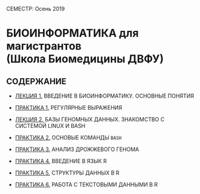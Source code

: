 СЕМЕСТР: Осень 2019

# БИОИНФОРМАТИКА для магистрантов<br/>(Школа Биомедицины ДВФУ)


## СОДЕРЖАНИЕ
* [ЛЕКЦИЯ 1.](https://github.com/vinni-bio/MS-SBM-Bioinformatics/blob/master/INSTRUCTIONS/DAY01_INTRO.md#%D0%BB%D0%B5%D0%BA%D1%86%D0%B8%D1%8F-1-%D0%B2%D0%B2%D0%B5%D0%B4%D0%B5%D0%BD%D0%B8%D0%B5-%D0%B2-%D0%B1%D0%B8%D0%BE%D0%B8%D0%BD%D1%84%D0%BE%D1%80%D0%BC%D0%B0%D1%82%D0%B8%D0%BA%D1%83-%D0%BE%D1%81%D0%BD%D0%BE%D0%B2%D0%BD%D1%8B%D0%B5-%D0%BF%D0%BE%D0%BD%D1%8F%D1%82%D0%B8%D1%8F) ВВЕДЕНИЕ В БИОИНФОРМАТИКУ. ОСНОВНЫЕ ПОНЯТИЯ

* [ПРАКТИКА 1.](https://github.com/vinni-bio/MS-SBM-Bioinformatics/blob/master/INSTRUCTIONS/DAY01_INTRO.md#%D0%BF%D1%80%D0%B0%D0%BA%D1%82%D0%B8%D0%BA%D0%B0-1-%D1%80%D0%B5%D0%B3%D1%83%D0%BB%D1%8F%D1%80%D0%BD%D1%8B%D0%B5-%D0%B2%D1%8B%D1%80%D0%B0%D0%B6%D0%B5%D0%BD%D0%B8%D1%8F) РЕГУЛЯРНЫЕ ВЫРАЖЕНИЯ

* [ЛЕКЦИЯ 2.](https://github.com/vinni-bio/MS-SBM-Bioinformatics/blob/master/INSTRUCTIONS/DAY02_DATABASES.md#%D0%BF%D1%80%D0%B0%D0%BA%D1%82%D0%B8%D0%BA%D0%B0-2-%D0%BE%D1%81%D0%BD%D0%BE%D0%B2%D1%8B%D0%B5-%D0%BA%D0%BE%D0%BC%D0%B0%D0%BD%D0%B4%D1%8B-bash-bourne-again-shell) БАЗЫ ГЕНОМНЫХ ДАННЫХ. ЗНАКОМСТВО С СИСТЕМОЙ LINUX И BASH

* [ПРАКТИКА 2.](https://github.com/vinni-bio/MS-SBM-Bioinformatics/blob/master/INSTRUCTIONS/DAY02_DATABASES.md#%D0%BF%D1%80%D0%B0%D0%BA%D1%82%D0%B8%D0%BA%D0%B0-2-%D0%BE%D1%81%D0%BD%D0%BE%D0%B2%D1%8B%D0%B5-%D0%BA%D0%BE%D0%BC%D0%B0%D0%BD%D0%B4%D1%8B-bash-bourne-again-shell) ОСНОВЫЕ КОМАНДЫ `BASH`

* [ПРАКТИКА 3.](https://github.com/vinni-bio/MS-SBM-Bioinformatics/blob/master/INSTRUCTIONS/DAY03_YEAST.md#%D0%BF%D1%80%D0%B0%D0%BA%D1%82%D0%B8%D0%BA%D0%B0-3-%D0%B0%D0%BD%D0%B0%D0%BB%D0%B8%D0%B7-%D0%B4%D1%80%D0%BE%D0%B6%D0%B6%D0%B5%D0%B2%D0%BE%D0%B3%D0%BE-%D0%B3%D0%B5%D0%BD%D0%BE%D0%BC%D0%B0) АНАЛИЗ ДРОЖЖЕВОГО ГЕНОМА

* [ПРАКТИКА 4.](https://github.com/vinni-bio/MS-SBM-Bioinformatics/blob/master/INSTRUCTIONS/DAY04_RINTRO.md#%D0%BF%D1%80%D0%B0%D0%BA%D1%82%D0%B8%D0%BA%D0%B0-4-%D0%B2%D0%B2%D0%B5%D0%B4%D0%B5%D0%BD%D0%B8%D0%B5-%D0%B2-%D1%8F%D0%B7%D1%8B%D0%BA-r) ВВЕДЕНИЕ В ЯЗЫК R

* [ПРАКТИКА 5.](https://github.com/vinni-bio/MS-SBM-Bioinformatics/blob/master/INSTRUCTIONS/DAY05_RSTRUCT.md#%D0%BF%D1%80%D0%B0%D0%BA%D1%82%D0%B8%D0%BA%D0%B0-5-%D1%81%D1%82%D1%80%D1%83%D0%BA%D1%82%D1%83%D1%80%D1%8B-%D0%B4%D0%B0%D0%BD%D0%BD%D1%8B%D1%85-%D0%B2-r) СТРУКТУРЫ ДАННЫХ В R

* [ПРАКТИКА 6.]() РАБОТА С ТЕКСТОВЫМИ ДАННЫМИ В R
